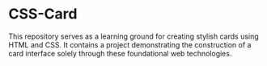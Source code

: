 # CSS-Card
This repository serves as a learning ground for creating stylish cards using HTML and CSS. It contains a project demonstrating the construction of a card interface solely through these foundational web technologies.
